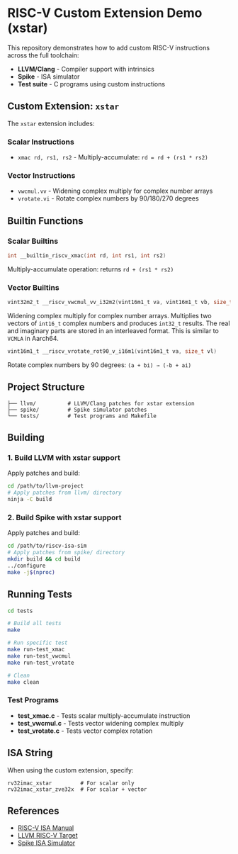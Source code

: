 # RISC-V Custom Extension Demo (xstar)

This repository demonstrates how to add custom RISC-V instructions across the full toolchain:

- **LLVM/Clang** - Compiler support with intrinsics
- **Spike** - ISA simulator
- **Test suite** - C programs using custom instructions

## Custom Extension: `xstar`

The `xstar` extension includes:

### Scalar Instructions
- `xmac rd, rs1, rs2` - Multiply-accumulate: `rd = rd + (rs1 * rs2)`

### Vector Instructions
- `vwcmul.vv` - Widening complex multiply for complex number arrays
- `vrotate.vi` - Rotate complex numbers by 90/180/270 degrees

## Builtin Functions

### Scalar Builtins

```c
int __builtin_riscv_xmac(int rd, int rs1, int rs2)
```
Multiply-accumulate operation: returns `rd + (rs1 * rs2)`

### Vector Builtins

```c
vint32m2_t __riscv_vwcmul_vv_i32m2(vint16m1_t va, vint16m1_t vb, size_t vl)
```
Widening complex multiply for complex number arrays. Multiplies two vectors of `int16_t` complex numbers and produces `int32_t` results. The real and imaginary parts are stored in an interleaved format. This is similar to `VCMLA` in Aarch64.

```c
vint16m1_t __riscv_vrotate_rot90_v_i16m1(vint16m1_t va, size_t vl)
```
Rotate complex numbers by 90 degrees: `(a + bi) → (-b + ai)`

## Project Structure

```
├── llvm/          # LLVM/Clang patches for xstar extension
├── spike/         # Spike simulator patches
└── tests/         # Test programs and Makefile
```

## Building

### 1. Build LLVM with xstar support

Apply patches and build:
```bash
cd /path/to/llvm-project
# Apply patches from llvm/ directory
ninja -C build
```

### 2. Build Spike with xstar support

Apply patches and build:
```bash
cd /path/to/riscv-isa-sim
# Apply patches from spike/ directory
mkdir build && cd build
../configure
make -j$(nproc)
```

## Running Tests

```bash
cd tests

# Build all tests
make

# Run specific test
make run-test_xmac
make run-test_vwcmul
make run-test_vrotate

# Clean
make clean
```

### Test Programs

- **test_xmac.c** - Tests scalar multiply-accumulate instruction
- **test_vwcmul.c** - Tests vector widening complex multiply
- **test_vrotate.c** - Tests vector complex rotation

## ISA String

When using the custom extension, specify:
```
rv32imac_xstar         # For scalar only
rv32imac_xstar_zve32x  # For scalar + vector
```

## References

- [RISC-V ISA Manual](https://riscv.org/technical/specifications/)
- [LLVM RISC-V Target](https://llvm.org/docs/RISCVUsage.html)
- [Spike ISA Simulator](https://github.com/riscv-software-src/riscv-isa-sim)
